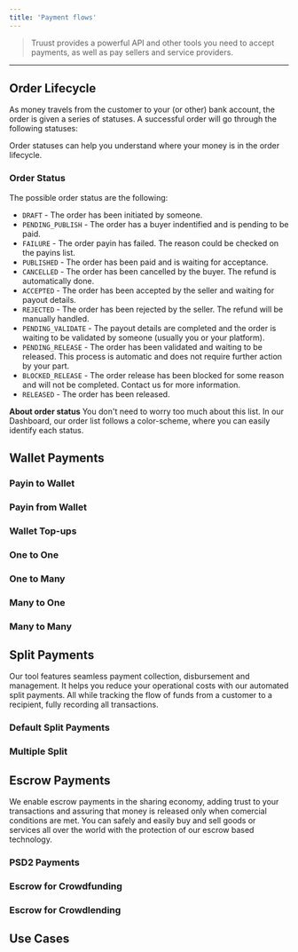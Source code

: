 ```yaml
---
title: 'Payment flows'
---
```


> Truust provides a powerful API and other tools you need to accept payments, as well as pay sellers and service providers.

---

## Order Lifecycle

As money travels from the customer to your (or other) bank account, the order is given a series of statuses. A successful order will go through the following statuses:

Order statuses can help you understand where your money is in the order lifecycle.

### Order Status

The possible order status are the following:

- `DRAFT` - The order has been initiated by someone.
- `PENDING_PUBLISH` - The order has a buyer indentified and is pending to be paid.
- `FAILURE` - The order payin has failed. The reason could be checked on the payins list.
- `PUBLISHED` - The order has been paid and is waiting for acceptance.
- `CANCELLED` - The order has been cancelled by the buyer. The refund is automatically done.
- `ACCEPTED` - The order has been accepted by the seller and waiting for payout details.
- `REJECTED` - The order has been rejected by the seller. The refund will be manually handled.
- `PENDING_VALIDATE` - The payout details are completed and the order is waiting to be validated by someone (usually you or your platform).
- `PENDING_RELEASE` - The order has been validated and waiting to be released. This process is automatic and does not require further action by your part.
- `BLOCKED_RELEASE` - The order release has been blocked for some reason and will not be completed. Contact us for more information.
- `RELEASED` - The order has been released.

**About order status**
You don't need to worry too much about this list. In our Dashboard, our order list follows a color-scheme, where you can easily identify each status.

## Wallet Payments

### Payin to Wallet

### Payin from Wallet

### Wallet Top-ups

### One to One

### One to Many

### Many to One

### Many to Many

## Split Payments

Our tool features seamless payment collection, disbursement and management. It helps you reduce your operational costs with our automated split payments. All while tracking the flow of funds from a customer to a recipient, fully recording all transactions.

### Default Split Payments

### Multiple Split

## Escrow Payments

We enable escrow payments in the sharing economy, adding trust to your transactions and assuring that money is released only when comercial conditions are met. You can safely and easily buy and sell goods or services all over the world with the protection of our escrow based technology.

### PSD2 Payments

### Escrow for Crowdfunding

### Escrow for Crowdlending

## Use Cases
